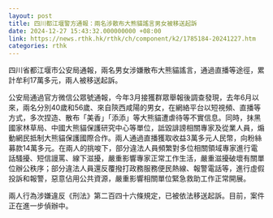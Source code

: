 ```yaml
---
layout: post
title: 四川都江堰警方通報：兩名涉散布大熊貓謠言男女被移送起訴
date: 2024-12-27 15:43:32.000000000 +08:00
link: https://news.rthk.hk/rthk/ch/component/k2/1785184-20241227.htm
categories: rthk
---
```


四川省都江堰市公安局通報，兩名男女涉嫌散布大熊貓謠言，通過直播等途徑，累計牟利17萬多元，兩人被移送起訴。

公安局通過官方微信公眾號通報，今年3月接獲群眾舉報後調查發現，去年6月以來，兩名分別40歲和56歲、來自陝西咸陽的男女，在網絡平台以短視頻、直播等方式，多次捏造、散布「美香」「添添」等大熊貓遭虐待等不實信息。同時，抹黑國家林草局、中國大熊貓保護研究中心等單位，詆毀誹謗相關專家及從業人員，煽動網民抵制大熊貓保護國際合作。兩人通過直播獲取收益3萬多元人民幣，向粉絲募款14萬多元。在兩人的挑唆下，部分違法人員頻繁對多位相關領域專家進行電話騷擾、短信謾罵、線下滋擾，嚴重影響專家正常工作生活，嚴重滋擾破壞有關單位辦公秩序；部分違法人員還反覆撥打政務服務便民熱線、報警電話等，進行虛假投訴和報警，惡意佔用公共資源，嚴重影響相關單位緊急救助工作正常開展。

兩人行為涉嫌違反《刑法》第二百四十六條規定，已被依法移送起訴。目前，案件正在進一步偵辦中。
